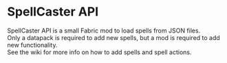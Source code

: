 # SpellCaster API
SpellCaster API is a small Fabric mod to load spells from JSON files.<br>
Only a datapack is required to add new spells, but a mod is required to add new functionality.<br>
See the wiki for more info on how to add spells and spell actions.
